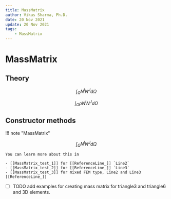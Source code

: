 ```yaml
---
title: MassMatrix
author: Vikas Sharma, Ph.D.
date: 20 Nov 2021 
update: 20 Nov 2021
tags:
    - MassMatrix
---
```


# MassMatrix

## Theory

$$
\int_{\Omega } N^{I} N^{J}d\Omega
$$

$$
\int_{\Omega } \rho N^{I} N^{J}d\Omega
$$

## Constructor methods

!!! note "MassMatrix"

$$
\int_{\Omega } N^{I} N^{J}d\Omega
$$
    
    You can learn more about this in
    
    - [[MassMatrix_test_1]] for [[ReferenceLine_]] `Line2`
    - [[MassMatrix_test_2]] for [[ReferenceLine_]] `Line3`
    - [[MassMatrix_test_3]] for mixed FEM type, Line2 and Line3 [[ReferenceLine_]] 

- [ ] TODO add examples for creating mass matrix for triangle3 and triangle6 and 3D elements.

